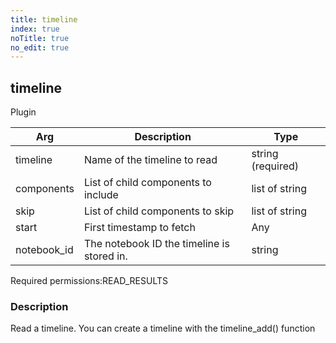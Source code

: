 ```yaml
---
title: timeline
index: true
noTitle: true
no_edit: true
---
```




<div class="vql_item"></div>


## timeline
<span class='vql_type label label-warning pull-right page-header'>Plugin</span>



<div class="vqlargs"></div>

Arg | Description | Type
----|-------------|-----
timeline|Name of the timeline to read|string (required)
components|List of child components to include|list of string
skip|List of child components to skip|list of string
start|First timestamp to fetch|Any
notebook_id|The notebook ID the timeline is stored in.|string

<span class="permission_list vql_type">Required permissions:</span><span class="permission_list linkcolour label label-important">READ_RESULTS</span>

### Description

Read a timeline. You can create a timeline with the timeline_add() function

